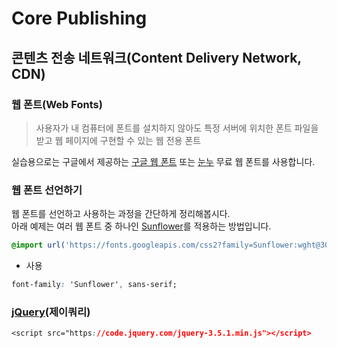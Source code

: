 # Core Publishing



## 콘텐츠 전송 네트워크(Content Delivery Network, CDN)


### 웹 폰트(Web Fonts)
> 사용자가 내 컴퓨터에 폰트를 설치하지 않아도 특정 서버에 위치한 폰트 파일을 받고 웹 페이지에 구현할 수 있는 웹 전용 폰트

실습용으로는 구글에서 제공하는 [구글 웹 폰트](https://fonts.google.com) 또는 [눈누](https://noonnu.cc) 무료 웹 폰트를 사용합니다.


### 웹 폰트 선언하기
웹 폰트를 선언하고 사용하는 과정을 간단하게 정리해봅시다.  
아래 예제는 여러 웹 폰트 중 하나인 [Sunflower](https://fonts.google.com/specimen/Sunflower?subset=korean)를 적용하는 방법입니다.
```css
@import url('https://fonts.googleapis.com/css2?family=Sunflower:wght@300;500;700&display=swap');
```

- 사용
```css
font-family: 'Sunflower', sans-serif;
```


### [jQuery](https://jquery.com/)(제이쿼리)
```css
<script src="https://code.jquery.com/jquery-3.5.1.min.js"></script>
```
